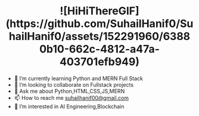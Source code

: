  <h1 align="center">![HiHiThereGIF](https://github.com/SuhailHanif0/SuhailHanif0/assets/152291960/63880b10-662c-4812-a47a-403701efb949)</h1>

 
- 🌱 I’m currently learning Python and MERN Full Stack
- 💞️ I’m looking to collaborate on Fullstack projects
- 💬 Ask me about Python,HTML,CSS,JS,MERN
- 📫 How to reach me suhailhanif00@gmail.com
- 👀 I’m interested in AI Engineering,Blockchain

<!---
SuhailHanif0/SuhailHanif0 is a ✨ special ✨ repository because its `README.md` (this file) appears on your GitHub profile.
You can click the Preview link to take a look at your changes.
--->
